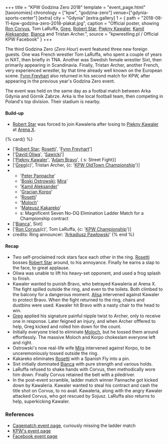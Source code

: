 +++
title = "KPW Godzina Zero 2018"
template = "event_page.html"
[taxonomies]
chronology = ["kpw", "godzina-zero"]
venue=["gdynia-sports-center"]
[extra]
city = "Gdynia"
[extra.gallery]
1 = { path = "2018-08-11-kpw-godzina-zero-2018-plakat.jpg", caption = "Official poster, showing [Ron Corvus](@/w/ron-corvus.md), Tom LaRuffa, [Greg](@/w/greg.md), [Robert Star](@/w/robert-star.md), [Piękny Kawaler](@/w/piekny-kawaler.md), [Kamil Aleksander](@/w/kamil-aleksander.md), [Bianca](@/w/bianca.md) and Tristan Archer.", source = "kpwrestling.pl / Official KPW Facebook" }
+++

The third Godzina Zero (_Zero Hour_) event featured three new foreign guests. One was French wrestler Tom LaRuffa, who spent a couple of years in NXT, then briefly in TNA. Another was Swedish female wrestler Sixt, then primarily appearing in Scandinavia. Finally, Tristan Archer, another French, very experienced wrestler, by that time already well known on the European scene. [Fynn Freyhart](@/w/fynn-freyhart.md) also returned in his second match for KPW, after appearing in the previous year's Godzina Zero event.

The event was held on the same day as a footbal match between Arka Gdynia and Górnik Zabrze. Arka is the local football team, then competing in Poland's top division. Their stadium is nearby.

#### Build-up

* [Robert Star](@/w/robert-star.md) was forced to join Kawaleria after losing to [Piękny Kawaler](@/w/piekny-kawaler.md) at [Arena X](@/e/kpw/2018-05-26-kpw-arena-x.md).

{% card() %}
- ['[Robert Star](@/w/robert-star.md); [Rosetti](@/w/rosetti.md)', '[Fynn Freyhart](@/w/fynn-freyhart.md)']
- ['[David Oliwa](@/w/david-oliwa.md)', '[Sawicki](@/w/sawicki.md)']
- ['[Piękny Kawaler](@/w/piekny-kawaler.md)', '[Adam Bravo](@/w/adam-bravo.md)', {
    s: Street Fight}]
- ['[Greg](@/w/greg.md)(c)', Tristan Archer, {c: '[KPW OldTown Championship](@/c/kpw-old-town-championship.md)'}]
- - '[Peter Pannache](@/w/peter-pannache.md)'
  - '[Boski Ostrowski](@/w/ostrowski.md); [Mira](@/w/mira.md)'
  - '[Kamil Aleksander](@/w/kamil-aleksander.md)'
  - '[Gracjan Korpo](@/w/gracjan-korpo.md)'
  - '[Rosetti](@/w/rosetti.md)'
  - '[Moloch](@/w/moloch.md)'
  - '[Mateusz Kakareko](@/w/mateusz-kakareko.md)'
  - s: Magnificent Seven No-DQ Elimination Ladder Match for a Championship contract
- ['[Bianca](@/w/bianca.md)', Sixt]
- ['[Ron Corvus](@/w/ron-corvus.md)(c)', Tom LaRuffa, {c: '[KPW Championship](@/c/kpw-championship.md)'}]
- credits:
    Ring announcer: '[Arkadiusz Pawłowski](@/w/pan-pawlowski.md)'
{% end %}

#### Recap

* Two self-proclaimed rock stars face each other in the ring. [Rosetti](@/w/rosetti.md) bosses [Robert Star](@/w/robert-star.md) around, to his annoyance. Finally he earns a slap to the face, to great applause.
* Oliwa was unable to lift his heavy-set opponent, and used a frog splash to finish.
* Kawaler wanted to punish Bravo, who betrayed Kawaleria at Arena X. The fight spilled outside the ring, and even to the toilets. Both climbed to the balcony for a dangerous moment. [Alisa](@/w/alisa.md) intervened against Kawaler to protect Bravo. When the fight returned to the ring, chairs and dustbins were used. Kawaler hit Bravo with a nasty chair to the head to win.
* [Greg](@/w/greg.md) applied his signature painful nipple twist to Archer, only to receive one in response. Later feigned an injury, and when Archer offfered to help, Greg kicked and rolled him down for the count.
* Initially everyone tried to eliminate [Moloch](@/w/moloch.md), but he tossed them around effortlessly. The massive Moloch and Korpo chokeslam everyone left and right.
* Ostrowski's now real-life wife [Mira](@/w/mira.md) intervened against Korpo, to be unceremoniously tossed outside the ring.
* Kakareko eliminates [Rosetti](@/w/rosetti.md) with a Spanish Fly into a pin.
* Sixt initially dominated [Bianca](@/w/bianca.md) with pure strength and various holds.
* LaRuffa refused to shake hands with Corvus, then methodically wore him down. Finally Corvus retained the belt with a piledriver.
* In the post-event scramble, ladder match winner Pannache got kicked down by Kawaleria. Kawaler wanted to steal his contract and cash the title shot on Corvus, to no avail. Kawaleria, along with the angry Kawaler attacked Corvus, who got rescued by Sojusz. LaRuffa also returns to help, superkicking Kawaler.

### References

* [Cagematch event page](https://www.cagematch.net/?id=1&nr=205647), curiously missing the ladder match
* [KPW's event page](https://kpwrestling.pl/events/kpw-godzina-zero-2018/)
* [Facebook event page](https://www.facebook.com/events/1952285155082513/)
